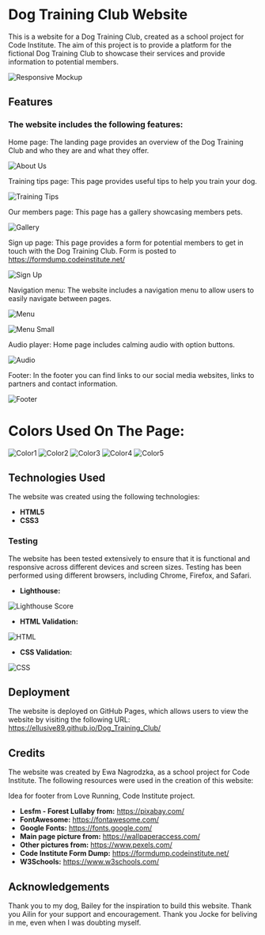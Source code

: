 # Dog Training Club Website

This is a website for a Dog Training Club, created as a school project for Code Institute. The aim of this project is to provide a platform for the fictional Dog Training Club to showcase their services and provide information to potential members.

![Responsive Mockup](https://github.com/Ellusive89/Dog_Training_Club/blob/main/media/dog_training_club_mockup.png)

## Features

### The website includes the following features:

Home page: The landing page provides an overview of the Dog Training Club and who they are and what they offer.

![About Us](https://github.com/Ellusive89/Dog_Training_Club/blob/main/media/about_us.png)

Training tips page: This page provides useful tips to help you train your dog.

![Training Tips](https://github.com/Ellusive89/Dog_Training_Club/blob/main/media/tips_sizedown.png)

Our members page: This page has a gallery showcasing members pets.

![Gallery](https://github.com/Ellusive89/Dog_Training_Club/blob/main/media/gallery_img.png)

Sign up page: This page provides a form for potential members to get in touch with the Dog Training Club. Form is posted to https://formdump.codeinstitute.net/

![Sign Up](https://github.com/Ellusive89/Dog_Training_Club/blob/main/media/signup_form.png)

Navigation menu: The website includes a navigation menu to allow users to easily navigate between pages.

![Menu](https://github.com/Ellusive89/Dog_Training_Club/blob/main/media/menu.png)

![Menu Small](https://github.com/Ellusive89/Dog_Training_Club/blob/main/media/menu_sizedown.png)

Audio player: Home page includes calming audio with option buttons.

![Audio](https://github.com/Ellusive89/Dog_Training_Club/blob/main/media/audio.png)

Footer: In the footer you can find links to our social media websites, links to partners and contact information.

![Footer](https://github.com/Ellusive89/Dog_Training_Club/blob/main/media/footer.png)

# Colors Used On The Page:

![Color1](https://github.com/Ellusive89/Dog_Training_Club/blob/main/media/color_hex1.png)
![Color2](https://github.com/Ellusive89/Dog_Training_Club/blob/main/media/color_hex2.png)
![Color3](https://github.com/Ellusive89/Dog_Training_Club/blob/main/media/color_hex3.png)
![Color4](https://github.com/Ellusive89/Dog_Training_Club/blob/main/media/color_hex4.png)
![Color5](https://github.com/Ellusive89/Dog_Training_Club/blob/main/media/color_hex5.png)

## Technologies Used

The website was created using the following technologies:

- __HTML5__
- __CSS3__

### Testing
The website has been tested extensively to ensure that it is functional and responsive across different devices and screen sizes. Testing has been performed using different browsers, including Chrome, Firefox, and Safari.

- __Lighthouse:__

![Lighthouse Score](https://github.com/Ellusive89/Dog_Training_Club/blob/main/media/lighthouse_score.png)

- __HTML Validation:__

![HTML](https://github.com/Ellusive89/Dog_Training_Club/blob/main/media/html_validator.png)

- __CSS Validation:__

![CSS](https://github.com/Ellusive89/Dog_Training_Club/blob/main/media/css_validator.png)

## Deployment

The website is deployed on GitHub Pages, which allows users to view the website by visiting the following URL: https://ellusive89.github.io/Dog_Training_Club/

## Credits

The website was created by Ewa Nagrodzka, as a school project for Code Institute. The following resources were used in the creation of this website:

Idea for footer from Love Running, Code Institute project.

- __Lesfm - Forest Lullaby from:__ https://pixabay.com/
- __FontAwesome:__ https://fontawesome.com/
- __Google Fonts:__ https://fonts.google.com/
- __Main page picture from:__ https://wallpaperaccess.com/
- __Other pictures from:__ https://www.pexels.com/
- __Code Institute Form Dump:__ https://formdump.codeinstitute.net/
- __W3Schools:__ https://www.w3schools.com/

## Acknowledgements

Thank you to my dog, Bailey for the inspiration to build this website. Thank you Ailin for your support and encouragement. Thank you Jocke for beliving in me, even when I was doubting myself.
